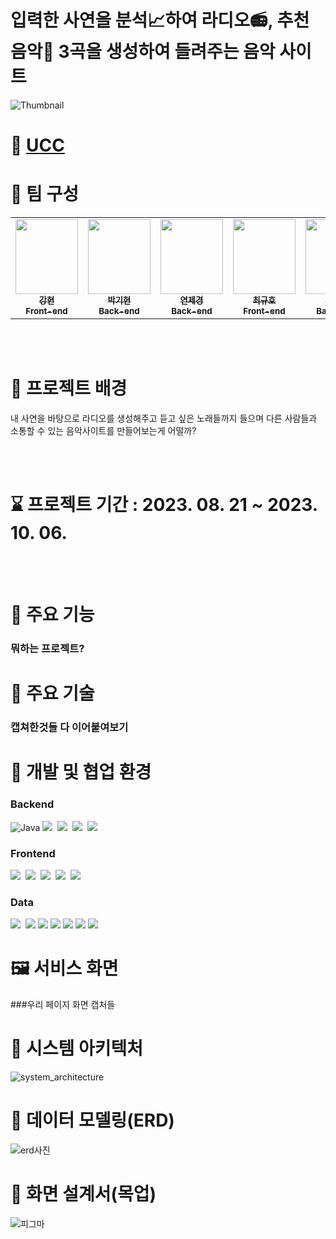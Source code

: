 # 입력한 사연을 분석📈하여 라디오📻, 추천 음악🎵 3곡을 생성하여 들려주는 음악 사이트

![Thumbnail](https://github.com/hyunnn12/onAIr/assets/119777617/b57c97bb-886b-44d6-a100-1d5058036fd0)

# 🎥 [UCC](특화ucc.mp4)

# 👥 팀 구성

<table align="center">
  <tr>
    <td align="center"><a href="https://github.com/hyunnn12"><img src="https://avatars.githubusercontent.com/u/119777617?v=4" width="100px;" height="120px;" alt=""/><br /><sub><b>강현<br>Front-end<br/></b></sub></a></td>
    <td align="center"><a href="https://github.com/qkrrlgus114"><img src="https://avatars.githubusercontent.com/u/121294224?v=4" width="100px;" height="120px;" alt=""/><br /><sub><b>박기현<br> Back-end<br/></b></sub></a></td>
    <td align="center"><a href="https://github.com/yeonchaking"><img src="https://avatars.githubusercontent.com/u/99801068?v=4" width="100px;" height="120px;" alt=""/><br /><sub><b>연제경<br> Back-end<br/></b></sub></a></td>
    <td align="center"><a href="https://github.com/Eungae-D"><img src="https://avatars.githubusercontent.com/u/135101171?v=4" width="100px;" height="120px;" alt=""/><br /><sub><b>최규호<br> Front-end<br/></b></sub></a></td>
    <td align="center"><a href="https://github.com/pum005"><img src="https://avatars.githubusercontent.com/u/108645121?v=4" width="100px;" height="120px;" alt=""/><br /><sub><b>최시환<br> Back-end<br/></b></sub></a></td>
    <td align="center"><a href="https://github.com/sixinchnails"><img src="https://avatars.githubusercontent.com/u/36617233?v=4" width="100px;" height="120px;" alt=""/><br /><sub><b>최재용<br> Data-Engineer<br/></b></sub></a></td>
</table>

</br>
</br>

# 🎉 프로젝트 배경

내 사연을 바탕으로 라디오를 생성해주고 듣고 싶은 노래들까지 들으며 다른 사람들과 소통할 수 있는 음악사이트를 만들어보는게 어떨까?
 
</br>
</br>

# ⌛ 프로젝트 기간 : 2023. 08. 21 ~ 2023. 10. 06.

</br>
</br>

# 📌 주요 기능

### 뭐하는 프로젝트?

# 🔗 주요 기술
### 캡쳐한것들 다 이어붙여보기

# 🔨 개발 및 협업 환경
### Backend
![Java](https://img.shields.io/badge/Java-ED8B00?style=flat-square&logo=openjdk&logoColor=white)&nbsp;<img src="https://img.shields.io/badge/Spring-green?style=flat-square&logo=spring&logoColor=white"/>
&nbsp;<img src="https://img.shields.io/badge/SpringBoot-green?style=flat-square&logo=springboot&logoColor=white"/>
&nbsp;<img src="https://img.shields.io/badge/MySql-4479A1?style=flat-square&logo=mysql&logoColor=white"/>
&nbsp;<img src="https://img.shields.io/badge/Redis-DC382D?style=flat-square&logo=redis&logoColor=white"/>
&nbsp;

### Frontend
<img src="https://img.shields.io/badge/React-skyblue?style=flat-square&logo=react&logoColor=white"/>
&nbsp;<img src="https://img.shields.io/badge/TypeScript-3178C6?style=flat-square&logo=typescript&logoColor=white"/>
&nbsp;<img src="https://img.shields.io/badge/HTML-red?style=flat-square&logo=html5&logoColor=white"/>
&nbsp;<img src="https://img.shields.io/badge/CSS-blue?style=flat-square&logo=css3&logoColor=white"/>
&nbsp;<img src="https://img.shields.io/badge/Node.js-green?style=flat-square&logo=nodedotjs&logoColor=white"/>

### Data
<img src="https://img.shields.io/badge/Python-blue?style=flat-square&logo=python&logoColor=white"/>
&nbsp;<img src="https://img.shields.io/badge/Kafka-black?style=flat-square&logo=apachekafka&logoColor=white"/>&nbsp;<img src="https://img.shields.io/badge/Spark-black?style=flat-square&logo=apachespark&logoColor=white"/>&nbsp;<img src="https://img.shields.io/badge/Hadoop-blue?style=flat-square&logo=apachehadoop&logoColor=white"/>&nbsp;<img src="https://img.shields.io/badge/Hive-yellow?style=flat-square&logo=apachehive&logoColor=white"/>&nbsp;<img src="https://img.shields.io/badge/Flask-black?style=flat-square&logo=flask&logoColor=white"/>&nbsp;<img src="https://img.shields.io/badge/Spotify-green?style=flat-square&logo=spotify&logoColor=white"/>

# 🖼 서비스 화면
###우리 페이지 화면 캡처들

# 💬 시스템 아키텍처
![system_architecture](https://github.com/hyunnn12/CodingTestPractice/assets/119777617/d549215c-c5ca-40f0-beb5-c876e8655ad8)

# 💬 데이터 모델링(ERD)
![erd사진](https://github.com/hyunnn12/CodingTestPractice/assets/119777617/7f4b2ab3-cdef-4285-99c7-fa6534561007)

# 💬 화면 설계서(목업)
![피그마](https://github.com/hyunnn12/CodingTestPractice/assets/119777617/9d27af23-5b1e-4c47-ab88-a77debd5ee02)
